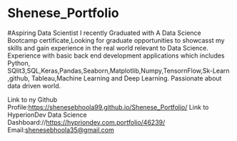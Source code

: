 # Shenese_Portfolio
#Aspiring Data Scientist
I recently Graduated with A Data Science Bootcamp certificate,Looking for graduate opportunities to showcasst my skills and gain experience in the real world relevant to Data Science.
Experience with basic back end development applications which includes Python, SQlit3,SQL,Keras,Pandas,Seaborn,Matplotlib,Numpy,TensornFlow,Sk-Learn ,github, Tableau,Machine Learning and Deep Learning.
Passionate about data driven world.

Link to ny Github Profile:https://shenesebhoola99.github.io/Shenese_Portfolio/
Link to HyperionDev Data Science Dashboard://https://hypriondev.com.portfolio/46239/
Email:shenesebhoola35@gmail.com

